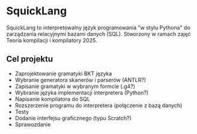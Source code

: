# SquickLang
SquickLang to interpretowalny język programowania "w stylu Pythona" do zarządzania relacyjnymi bazami danych (SQL).
Stworzony w ramach zajęć Teoria kompilacji i kompilatory 2025.

## Cel projektu
- Zaprojektowanie gramatyki BKT języka
- Wybranie generatora skanerów i parserów (ANTLR?)
- Zapisanie gramatyki w wybranym formcie (.g4?)
- Wybranie języka implementacji interpretera (Python?)
- Napisanie kompilatora do SQL
- Rozszerzenie programu do interpretera (połączenie z bazą danych)
- Testy
- Dodanie interfejsu graficznego (typu Scratch?)
- Sprawozdanie